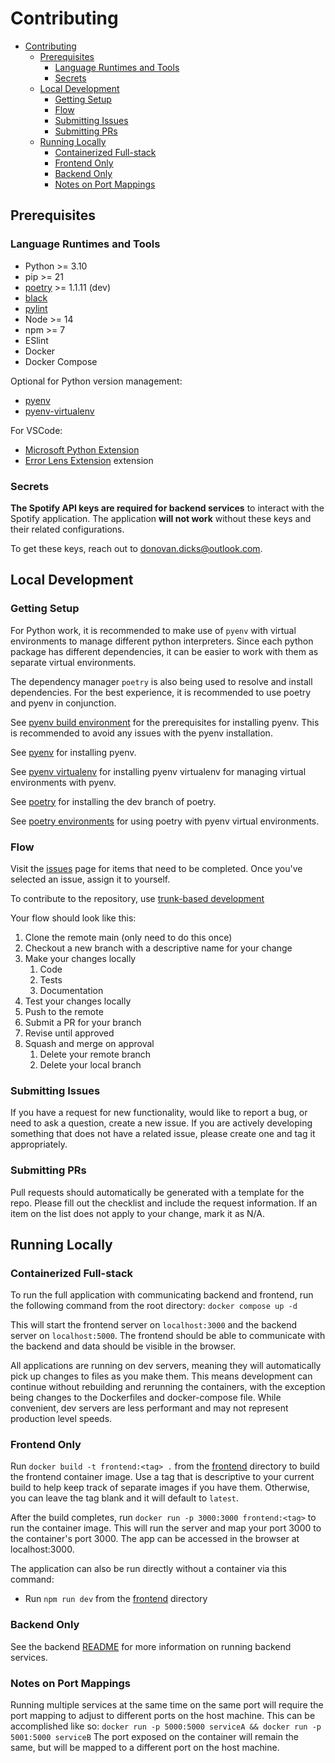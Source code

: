 # Contributing

- [Contributing](#contributing)
  - [Prerequisites](#prerequisites)
    - [Language Runtimes and Tools](#language-runtimes-and-tools)
    - [Secrets](#secrets)
  - [Local Development](#local-development)
    - [Getting Setup](#getting-setup)
    - [Flow](#flow)
    - [Submitting Issues](#submitting-issues)
    - [Submitting PRs](#submitting-prs)
  - [Running Locally](#running-locally)
    - [Containerized Full-stack](#containerized-full-stack)
    - [Frontend Only](#frontend-only)
    - [Backend Only](#backend-only)
    - [Notes on Port Mappings](#notes-on-port-mappings)

## Prerequisites

### Language Runtimes and Tools

- Python >= 3.10
- pip >= 21
- [poetry](https://python-poetry.org/docs/master/) >= 1.1.11 (dev)
- [black](https://github.com/psf/black)
- [pylint](https://pylint.org/)
- Node >= 14
- npm >= 7
- ESlint
- Docker
- Docker Compose

Optional for Python version management:

- [pyenv](https://github.com/pyenv/pyenv)
- [pyenv-virtualenv](https://github.com/pyenv/pyenv-virtualenv)

For VSCode:

- [Microsoft Python Extension](https://marketplace.visualstudio.com/items?itemName=ms-python.python)
- [Error Lens Extension](https://marketplace.visualstudio.com/items?itemName=usernamehw.errorlens) extension

### Secrets

__The Spotify API keys are required for backend services__ to interact with the Spotify
application. The application __will not work__ without these keys and their related
configurations.

To get these keys, reach out to <donovan.dicks@outlook.com>.

## Local Development

### Getting Setup

For Python work, it is recommended to make use of `pyenv` with virtual environments
to manage different python interpreters. Since each python package has different
dependencies, it can be easier to work with them as separate virtual environments.

The dependency manager `poetry` is also being used to resolve and install dependencies.
For the best experience, it is recommended to use poetry and pyenv in conjunction.

See [pyenv build environment](https://github.com/pyenv/pyenv-installer) for the
prerequisites for installing pyenv. This is recommended to avoid any issues with
the pyenv installation.

See [pyenv](https://github.com/pyenv/pyenv-installer) for installing pyenv.

See [pyenv virtualenv](https://github.com/pyenv/pyenv-installer) for installing pyenv
virtualenv for managing virtual environments with pyenv.

See [poetry](https://python-poetry.org/docs/master/#installation) for installing
the dev branch of poetry.

See [poetry environments](https://python-poetry.org/docs/master/managing-environments/#switching-between-environments) for using
poetry with pyenv virtual environments.

### Flow

Visit the [issues](https://github.com/donovandicks/datafy/issues) page for items that
need to be completed. Once you've selected an issue, assign it to yourself.

To contribute to the repository, use [trunk-based development](https://www.atlassian.com/continuous-delivery/continuous-integration/trunk-based-development)

Your flow should look like this:

1. Clone the remote main (only need to do this once)
2. Checkout a new branch with a descriptive name for your change
3. Make your changes locally
    1. Code
    2. Tests
    3. Documentation
4. Test your changes locally
5. Push to the remote
6. Submit a PR for your branch
7. Revise until approved
8. Squash and merge on approval
   1. Delete your remote branch
   2. Delete your local branch

### Submitting Issues

If you have a request for new functionality, would like to report a bug, or need
to ask a question, create a new issue. If you are actively developing something
that does not have a related issue, please create one and tag it appropriately.

### Submitting PRs

Pull requests should automatically be generated with a template for the repo. Please
fill out the checklist and include the request information. If an item on the list
does not apply to your change, mark it as N/A.

## Running Locally

### Containerized Full-stack

To run the full application with communicating backend and frontend, run the
following command from the root directory:
`docker compose up -d`

This will start the frontend server on `localhost:3000` and the backend server
on `localhost:5000`. The frontend should be able to communicate with the backend
and data should be visible in the browser.

All applications are running on dev servers, meaning they will automatically pick
up changes to files as you make them. This means development can continue without
rebuilding and rerunning the containers, with the exception being changes to the
Dockerfiles and docker-compose file. While convenient, dev servers are less
performant and may not represent production level speeds.

### Frontend Only

Run `docker build -t frontend:<tag> .` from the [frontend](./frontend) directory
to build the frontend container image. Use a tag that is descriptive to your
current build to help keep track of separate images if you have them. Otherwise,
you can leave the tag blank and it will default to `latest`.

After the build completes, run `docker run -p 3000:3000 frontend:<tag>` to run
the container image. This will run the server and map your port 3000 to the
container's port 3000. The app can be accessed in the browser at localhost:3000.

The application can also be run directly without a container via this command:

- Run `npm run dev` from the [frontend](./frontend) directory

### Backend Only

See the backend [README](./backend/README.md) for more information on running
backend services.

### Notes on Port Mappings

Running multiple services at the same time on the same port will require the
port mapping to adjust to different ports on the host machine. This can be
accomplished like so:
`docker run -p 5000:5000 serviceA && docker run -p 5001:5000 serviceB`
The port exposed on the container will remain the same, but will be mapped to a
different port on the host machine.

